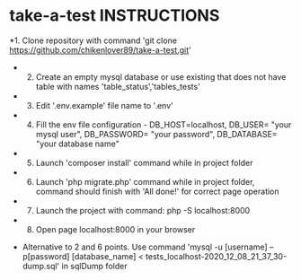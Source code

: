 # take-a-test INSTRUCTIONS

*1. Clone repository with command 'git clone https://github.com/chikenlover89/take-a-test.git'
* 2. Create an empty mysql database or use existing that does not have table with names 'table_status','tables_tests'
* 3. Edit '.env.example' file name to '.env'
* 4. Fill the env file configuration - DB_HOST=localhost, DB_USER= "your mysql user", DB_PASSWORD= "your password", DB_DATABASE= "your database name"
* 5. Launch 'composer install' command while in project folder
* 6. Launch 'php migrate.php' command while in project folder, command should finish with 'All done!' for correct page operation
* 7. Launch the project with command: php -S localhost:8000
* 8. Open page localhost:8000 in your browser

* Alternative to 2 and 6 points. Use command 'mysql -u [username] –p[password] [database_name] < tests_localhost-2020_12_08_21_37_30-dump.sql' in sqlDump folder
